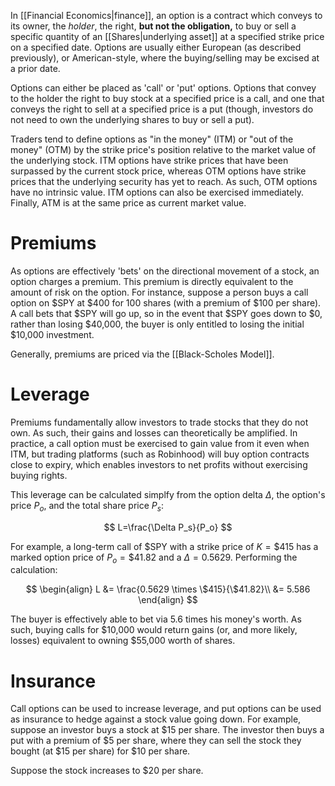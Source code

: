 In [[Financial Economics|finance]], an option is a contract which conveys to its owner, the *holder*, the right, **but not the obligation,** to buy or sell a specific quantity of an [[Shares|underlying asset]] at a specified strike price on a specified date. Options are usually either European (as described previously), or American-style, where the buying/selling may be excised at a prior date.

Options can either be placed as 'call' or 'put' options. Options that convey to the holder the right to buy stock at a specified price is a call, and one that conveys the right to sell at a specified price is a put (though, investors do not need to own the underlying shares to buy or sell a put).

Traders tend to define options as "in the money" (ITM) or "out of the money" (OTM) by the strike price's position relative to the market value of the underlying stock. ITM options have strike prices that have been surpassed by the current stock price, whereas OTM options have strike prices that the underlying security has yet to reach. As such, OTM options have no intrinsic value. ITM options can also be exercised immediately. Finally, ATM is at the same price as current market value.

# Premiums

As options are effectively 'bets' on the directional movement of a stock, an option charges a premium. This premium is directly equivalent to the amount of risk on the option. For instance, suppose a person buys a call option on $SPY at $400 for 100 shares (with a premium of $100 per share). A call bets that $SPY will go up, so in the event that $SPY goes down to $0, rather than losing $40,000, the buyer is only entitled to losing the initial $10,000 investment.

Generally, premiums are priced via the [[Black-Scholes Model]].

# Leverage

Premiums fundamentally allow investors to trade stocks that they do not own. As such, their gains and losses can theoretically be amplified. In practice, a call option must be exercised to gain value from it even when ITM, but trading platforms (such as Robinhood) will buy option contracts close to expiry, which enables investors to net profits without exercising buying rights.

This leverage can be calculated simplfy from the option delta $\Delta$, the option's price $P_o$, and the total share price $P_s$:

$$
L=\frac{\Delta P_s}{P_o}
$$

For example, a long-term call of $SPY with a strike price of $K=\$415$ has a marked option price of $P_o=\$41.82$ and a $\Delta=0.5629$. Performing the calculation:

$$
\begin{align}
L &= \frac{0.5629 \times \$415}{\$41.82}\\
&= 5.586
\end{align}
$$

The buyer is effectively able to bet via 5.6 times his money's worth. As such, buying calls for $10,000 would return gains (or, and more likely, losses) equivalent to owning $55,000 worth of shares.

# Insurance

Call options can be used to increase leverage, and put options can be used as insurance to hedge against a stock value going down. For example, suppose an investor buys a stock at $15 per share. The investor then buys a put with a premium of $5 per share, where they can sell the stock they bought (at $15 per share) for $10 per share.

Suppose the stock increases to $20 per share.